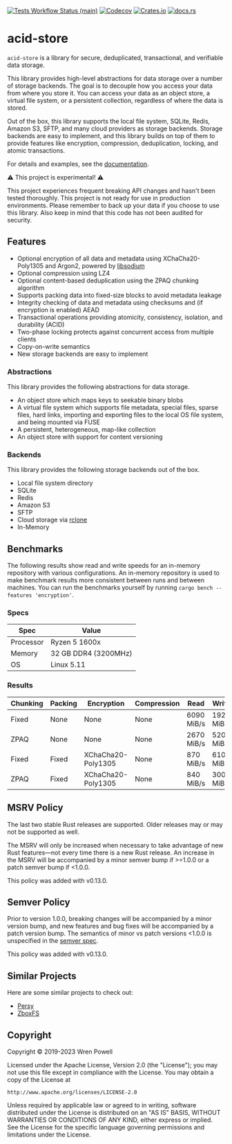 [![Tests Workflow Status (main)](https://img.shields.io/github/actions/workflow/status/lostatc/acid-store/test.yaml?branch=main&label=Tests&style=for-the-badge&logo=github)](https://github.com/lostatc/acid-store/actions/workflows/test.yaml)
[![Codecov](https://img.shields.io/codecov/c/github/lostatc/acid-store?logo=codecov&style=for-the-badge)](https://app.codecov.io/gh/lostatc/acid-store)
[![Crates.io](https://img.shields.io/crates/v/acid-store?logo=rust&style=for-the-badge)](https://crates.io/crates/acid-store)
[![docs.rs](https://img.shields.io/docsrs/acid-store?logo=docsdotrs&style=for-the-badge)](https://docs.rs/acid-store)

# acid-store

`acid-store` is a library for secure, deduplicated, transactional, and
verifiable data storage.

This library provides high-level abstractions for data storage over a number of
storage backends. The goal is to decouple how you access your data from where
you store it. You can access your data as an object store, a virtual file
system, or a persistent collection, regardless of where the data is stored.

Out of the box, this library supports the local file system, SQLite, Redis,
Amazon S3, SFTP, and many cloud providers as storage backends. Storage backends
are easy to implement, and this library builds on top of them to provide
features like encryption, compression, deduplication, locking, and atomic
transactions.

For details and examples, see the [documentation](https://docs.rs/acid-store).

⚠ This project is experimental! ⚠

This project experiences frequent breaking API changes and hasn't been tested
thoroughly. This project is not ready for use in production environments. Please
remember to back up your data if you choose to use this library. Also keep in
mind that this code has not been audited for security.

## Features

- Optional encryption of all data and metadata using XChaCha20-Poly1305 and
  Argon2, powered by [libsodium](https://download.libsodium.org/doc/)
- Optional compression using LZ4
- Optional content-based deduplication using the ZPAQ chunking algorithm
- Supports packing data into fixed-size blocks to avoid metadata leakage
- Integrity checking of data and metadata using checksums and (if encryption is
  enabled) AEAD
- Transactional operations providing atomicity, consistency, isolation, and
  durability (ACID)
- Two-phase locking protects against concurrent access from multiple clients
- Copy-on-write semantics
- New storage backends are easy to implement

### Abstractions

This library provides the following abstractions for data storage.

- An object store which maps keys to seekable binary blobs
- A virtual file system which supports file metadata, special files, sparse
  files, hard links, importing and exporting files to the local OS file system,
  and being mounted via FUSE
- A persistent, heterogeneous, map-like collection
- An object store with support for content versioning

### Backends

This library provides the following storage backends out of the box.

- Local file system directory
- SQLite
- Redis
- Amazon S3
- SFTP
- Cloud storage via [rclone](https://rclone.org/)
- In-Memory

## Benchmarks

The following results show read and write speeds for an in-memory repository
with various configurations. An in-memory repository is used to make benchmark
results more consistent between runs and between machines. You can run the
benchmarks yourself by running `cargo bench --features 'encryption'`.

### Specs

| Spec      | Value                |
| --------- | -------------------- |
| Processor | Ryzen 5 1600x        |
| Memory    | 32 GB DDR4 (3200MHz) |
| OS        | Linux 5.11           |

### Results

| Chunking | Packing | Encryption         | Compression | Read       | Write      |
| -------- | ------- | ------------------ | ----------- | ---------- | ---------- |
| Fixed    | None    | None               | None        | 6090 MiB/s | 1920 MiB/s |
| ZPAQ     | None    | None               | None        | 2670 MiB/s | 520 MiB/s  |
| Fixed    | Fixed   | XChaCha20-Poly1305 | None        | 870 MiB/s  | 610 MiB/s  |
| ZPAQ     | Fixed   | XChaCha20-Poly1305 | None        | 840 MiB/s  | 300 MiB/s  |

## MSRV Policy

The last two stable Rust releases are supported. Older releases may or may not
be supported as well.

The MSRV will only be increased when necessary to take advantage of new Rust
features—not every time there is a new Rust release. An increase in the MSRV
will be accompanied by a minor semver bump if >=1.0.0 or a patch semver bump if
<1.0.0.

This policy was added with v0.13.0.

## Semver Policy

Prior to version 1.0.0, breaking changes will be accompanied by a minor version
bump, and new features and bug fixes will be accompanied by a patch version
bump. The semantics of minor vs patch versions <1.0.0 is unspecified in the
[semver spec](https://semver.org/).

This policy was added with v0.13.0.

## Similar Projects

Here are some similar projects to check out:

- [Persy](https://persy.rs/)
- [ZboxFS](https://zbox.io/fs/)

## Copyright

Copyright © 2019-2023 Wren Powell

Licensed under the Apache License, Version 2.0 (the "License");
you may not use this file except in compliance with the License.
You may obtain a copy of the License at

    http://www.apache.org/licenses/LICENSE-2.0

Unless required by applicable law or agreed to in writing, software
distributed under the License is distributed on an "AS IS" BASIS,
WITHOUT WARRANTIES OR CONDITIONS OF ANY KIND, either express or implied.
See the License for the specific language governing permissions and
limitations under the License.